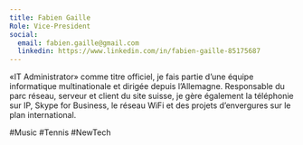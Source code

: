 ```yaml
---
title: Fabien Gaille
Role: Vice-President
social:
  email: fabien.gaille@gmail.com
  linkedin: https://www.linkedin.com/in/fabien-gaille-85175687
---
```


«IT Administrator» comme titre officiel,
je fais partie d’une équipe informatique multinationale et dirigée depuis l’Allemagne.
Responsable du parc réseau, serveur et client du site suisse, je gère également la téléphonie sur IP, Skype for Business, 
le réseau WiFi et des projets d’envergures sur le plan international.

#Music #Tennis #NewTech
